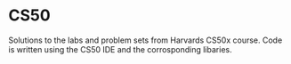 # CS50
Solutions to the labs and problem sets from Harvards CS50x course.
Code is written using the CS50 IDE and the corrosponding libaries.

